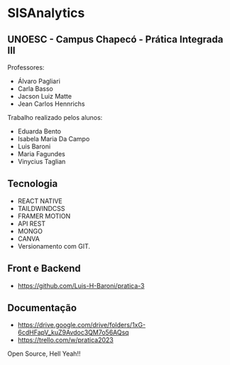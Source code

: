 # SISAnalytics
## UNOESC - Campus Chapecó - Prática Integrada III

Professores:
- Álvaro Pagliari
- Carla Basso
- Jacson Luiz Matte
- Jean Carlos Hennrichs

Trabalho realizado pelos alunos:
- Eduarda Bento
- Isabela Maria Da Campo
- Luis Baroni
- Maria Fagundes
- Vinycius Taglian

## Tecnologia
- REACT NATIVE
- TAILDWINDCSS
- FRAMER MOTION
- API REST
- MONGO
- CANVA
- Versionamento com GIT.

## Front e Backend
- https://github.com/Luis-H-Baroni/pratica-3

## Documentação
- https://drive.google.com/drive/folders/1xG-6cdHFapV_kuZ9Avdoc3QM7o56AQsq
- https://trello.com/w/pratica2023

Open Source, Hell Yeah!!